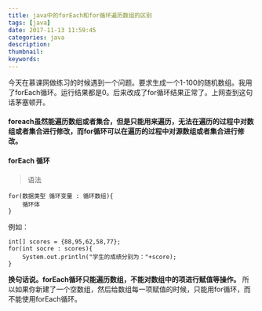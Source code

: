 ```yaml
---
title: java中的forEach和for循环遍历数组的区别
tags: [java]
date: 2017-11-13 11:59:45
categories: java
description:
thumbnail:
keywords:
---
```



今天在慕课网做练习的时候遇到一个问题。要求生成一个1-100的随机数组。我用了forEach循环。运行结果都是0。后来改成了for循环结果正常了。上网查到这句话茅塞顿开。
#### foreach虽然能遍历数组或者集合，但是只能用来遍历，无法在遍历的过程中对数组或者集合进行修改，而for循环可以在遍历的过程中对源数组或者集合进行修改。
#### forEach 循环
> 语法   
```
for(数据类型 循环变量 : 循环数组){
    循环体
}
```
例如：
```
int[] scores = {88,95,62,58,77};
for(int socre : scores){
    System.out.println("学生的成绩分别为："+score);
}
```
**换句话说。forEach循环只能遍历数组，不能对数组中的项进行赋值等操作。**
所以如果你新建了一个空数组，然后给数组每一项赋值的时候，只能用for循环，而不能使用forEach循环。

